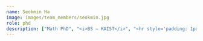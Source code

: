 ```yaml
---
name: Seokmin Ha
image: images/team_members/seokmin.jpg
role: phd
description: ["Math PhD", "<i>BS — KAIST</i>", "<hr style='padding: 1px;margin: 2px;'/>", "Interests: causal inference, mathematical modeling"]
---
```

